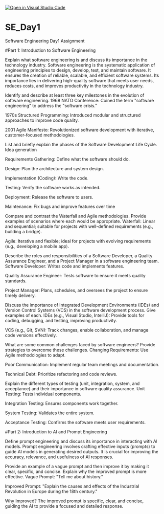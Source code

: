 [![Open in Visual Studio Code](https://classroom.github.com/assets/open-in-vscode-2e0aaae1b6195c2367325f4f02e2d04e9abb55f0b24a779b69b11b9e10269abc.svg)](https://classroom.github.com/online_ide?assignment_repo_id=18410509&assignment_repo_type=AssignmentRepo)
# SE_Day1
Software Engineering Day1 Assignment

#Part 1: Introduction to Software Engineering

Explain what software engineering is and discuss its importance in the technology industry.
Software engineering is the systematic application of engineering principles to design, develop, test, and maintain software. It ensures the creation of reliable, scalable, and efficient software systems. Its importance lies in delivering high-quality software that meets user needs, reduces costs, and improves productivity in the technology industry.


Identify and describe at least three key milestones in the evolution of software engineering.
1968 NATO Conference: Coined the term "software engineering" to address the "software crisis."

1970s Structured Programming: Introduced modular and structured approaches to improve code quality.

2001 Agile Manifesto: Revolutionized software development with iterative, customer-focused methodologies.


List and briefly explain the phases of the Software Development Life Cycle.
Idea generation

Requirements Gathering: Define what the software should do.

Design: Plan the architecture and system design.

Implementation (Coding): Write the code.

Testing: Verify the software works as intended.

Deployment: Release the software to users.

Maintenance: Fix bugs and improve features over time

Compare and contrast the Waterfall and Agile methodologies. Provide examples of scenarios where each would be appropriate.
Waterfall: Linear and sequential; suitable for projects with well-defined requirements (e.g., building a bridge).

Agile: Iterative and flexible; ideal for projects with evolving requirements (e.g., developing a mobile app).

Describe the roles and responsibilities of a Software Developer, a Quality Assurance Engineer, and a Project Manager in a software engineering team.
Software Developer: Writes code and implements features.

Quality Assurance Engineer: Tests software to ensure it meets quality standards.

Project Manager: Plans, schedules, and oversees the project to ensure timely delivery.

Discuss the importance of Integrated Development Environments (IDEs) and Version Control Systems (VCS) in the software development process. Give examples of each.
IDEs (e.g., Visual Studio, IntelliJ): Provide tools for coding, debugging, and testing, improving productivity.

VCS (e.g., Git, SVN): Track changes, enable collaboration, and manage code versions effectively.

What are some common challenges faced by software engineers? Provide strategies to overcome these challenges.
Changing Requirements: Use Agile methodologies to adapt.

Poor Communication: Implement regular team meetings and documentation.

Technical Debt: Prioritize refactoring and code reviews.

Explain the different types of testing (unit, integration, system, and acceptance) and their importance in software quality assurance.
Unit Testing: Tests individual components.

Integration Testing: Ensures components work together.

System Testing: Validates the entire system.

Acceptance Testing: Confirms the software meets user requirements.

#Part 2: Introduction to AI and Prompt Engineering


Define prompt engineering and discuss its importance in interacting with AI models.
Prompt engineering involves crafting effective inputs (prompts) to guide AI models in generating desired outputs. It is crucial for improving the accuracy, relevance, and usefulness of AI responses.

Provide an example of a vague prompt and then improve it by making it clear, specific, and concise. Explain why the improved prompt is more effective.
Vague Prompt: "Tell me about history."

Improved Prompt: "Explain the causes and effects of the Industrial Revolution in Europe during the 18th century."

Why Improved? The improved prompt is specific, clear, and concise, guiding the AI to provide a focused and detailed response.
